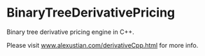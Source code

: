 BinaryTreeDerivativePricing
===========================

Binary tree derivative pricing engine in C++.

Please visit www.alexustian.com/derivativeCpp.html for more info.

